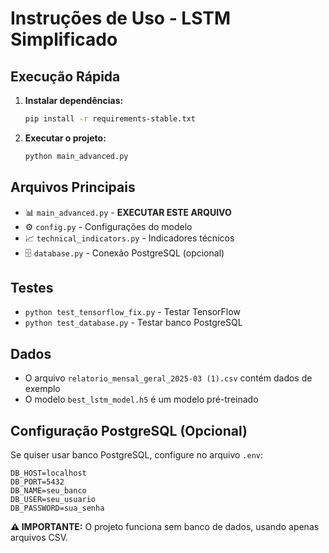 # Instruções de Uso - LSTM Simplificado

## **Execução Rápida**

1. **Instalar dependências:**

   ```bash
   pip install -r requirements-stable.txt
   ```

2. **Executar o projeto:**
   ```bash
   python main_advanced.py
   ```

## **Arquivos Principais**

- 📊 `main_advanced.py` - **EXECUTAR ESTE ARQUIVO**
- ⚙️ `config.py` - Configurações do modelo
- 📈 `technical_indicators.py` - Indicadores técnicos
- 🗄️ `database.py` - Conexão PostgreSQL (opcional)

## **Testes**

- `python test_tensorflow_fix.py` - Testar TensorFlow
- `python test_database.py` - Testar banco PostgreSQL

## **Dados**

- O arquivo `relatorio_mensal_geral_2025-03 (1).csv` contém dados de exemplo
- O modelo `best_lstm_model.h5` é um modelo pré-treinado

## **Configuração PostgreSQL (Opcional)**

Se quiser usar banco PostgreSQL, configure no arquivo `.env`:

```
DB_HOST=localhost
DB_PORT=5432
DB_NAME=seu_banco
DB_USER=seu_usuario
DB_PASSWORD=sua_senha
```

**⚠️ IMPORTANTE:** O projeto funciona sem banco de dados, usando apenas arquivos
CSV.
